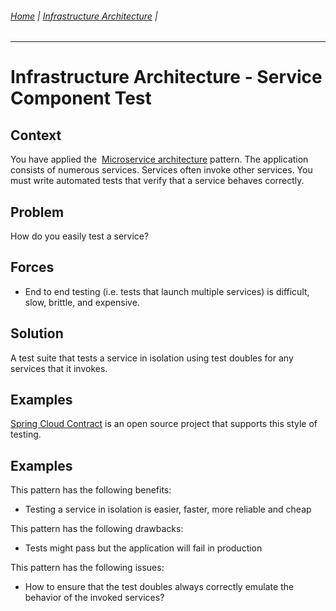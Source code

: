 ###### [Home](https://github.com/RyKaj/Documentation/blob/master/README.md) | [Infrastructure Architecture](https://github.com/RyKaj/Documentation/tree/master/InfrastructureArchitecture/README.md) |
------------

Infrastructure Architecture - Service Component Test
==================================================


 
Context
-------

You have applied the  [Microservice
architecture](https://microservices.io/patterns/Microservices.html) pattern.
The application consists of numerous services. Services often invoke
other services. You must write automated tests that verify that a
service behaves correctly.

Problem
-------

How do you easily test a service?

Forces
------

-   End to end testing (i.e. tests that launch multiple services) is
    difficult, slow, brittle, and expensive.

Solution
--------

A test suite that tests a service in isolation using test doubles for
any services that it invokes.

Examples
--------

[Spring Cloud
Contract](https://cloud.spring.io/spring-cloud-contract/) is
an open source project that supports this style of testing.

Examples
--------

This pattern has the following benefits:

-   Testing a service in isolation is easier, faster, more reliable and
    cheap

This pattern has the following drawbacks:

-   Tests might pass but the application will fail in production

This pattern has the following issues:

-   How to ensure that the test doubles always correctly emulate the
    behavior of the invoked services?



 



